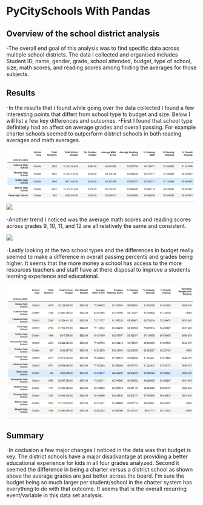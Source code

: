 # PyCitySchools With Pandas

## Overview of the school district analysis
  -The overall end goal of this analysis was to find specific data across multiple school districts. The data I collected and organised includes Student ID, name, gender, grade, school attended, budget, type of school, size, math scores, and reading scores among finding the averages for those subjects. 
     
## Results
  -In the results that I found while going over the data collected I found a few interesting points that differt from school type to budget and size. Below I will list a few key differences and outcomes. 
  -First I found that school type definitely had an affect on average grades and overall passing. For example charter schools seemed to outperform district schools in both reading averages and math averages.
  
  ![](Resources/Charter_Scores.png)
  ![](Resources/District_Scores)
  
  -Another trend I noticed was the average math scores and reading scores across grades 9, 10, 11, and 12 are all relatively the same and consistent. 
  
  ![](Rescources/Grades_Scores)
  
  -Lastly looking at the two school types and the differences in budget really seemed to make a difference in overall passing percents and grades being higher. It seems that the more money a school has access to the more resources teachers and staff have at there disposal to improve a students learning experience and educational. 
  
  ![](Resources/Budget_Per_School.png)
  
## Summary
  -In coclusion a few major changes I noticed in the data was that budget is key. The district schools have a major disadvantage at providing a better educational experience for kids in all four grades analyzed. Second it seemed the difference in being a charter versus a district school as shown above the average grades are just better across the board. I'm sure the budget being so much larger per student/school in the charter system has everything to do with that outcome. It seems that is the overall recurring event/variable in this data set analysis. 
